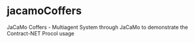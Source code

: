 # jacamoCoffers
JaCaMo Coffers - Multiagent System through JaCaMo to demonstrate the Contract-NET Procol usage
